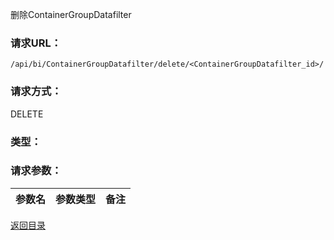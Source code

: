 删除ContainerGroupDatafilter

### **请求URL：**

`/api/bi/ContainerGroupDatafilter/delete/<ContainerGroupDatafilter_id>/`

### **请求方式：**

DELETE

### **类型：**

### **请求参数：**

|参数名|参数类型|备注|
|:--|:--|:--|

[返回目录](../base.md)